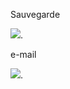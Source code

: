 <p>Sauvegarde</p>
<a href="https://www.google.com/webhp?hl=fr&ictx=2&sa=X&ved=0ahUKEwiJx4HA9vjwAhXvXhUIHQ6qClcQPQgI"><img src="https://www.xn--icne-wqa.com/images/icones/2/7/document-save-3.png" /></a>.

<p>e-mail</p>
<a href="gaaet2000.github.io/e-mail"><img src="https://img.icons8.com/plasticine/2x/important-mail.png" /></a>.

